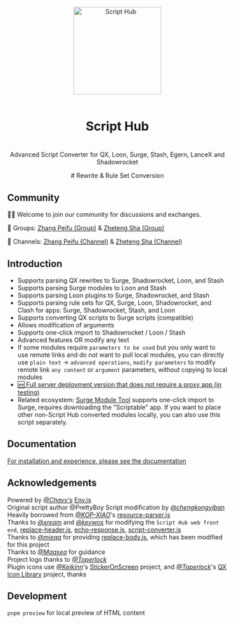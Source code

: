 <div align="center">
<br>
<img width="200" src="https://raw.githubusercontent.com/Script-Hub-Org/Script-Hub/main/assets/icon-dark.png" alt="Script Hub">
<br>
<br>
<h1 align="center">Script Hub<h1>
</div>

<p align="center" color="#6a737d">
Advanced Script Converter for QX, Loon, Surge, Stash, Egern, LanceX and Shadowrocket
</p>
<p align="center" color="#6a737d">
# Rewrite & Rule Set Conversion

## Community

👏🏻 Welcome to join our community for discussions and exchanges.

👥 Groups: [Zhang Peifu (Group)](https://t.me/zhangpeifu) & [Zheteng Sha (Group)](https://t.me/zhetengsha_group)

📢 Channels: [Zhang Peifu (Channel)](https://t.me/h5683577) & [Zheteng Sha (Channel)](https://t.me/zhetengsha)

## Introduction

- Supports parsing QX rewrites to Surge, Shadowrocket, Loon, and Stash
- Supports parsing Surge modules to Loon and Stash
- Supports parsing Loon plugins to Surge, Shadowrocket, and Stash
- Supports parsing rule sets for QX, Surge, Loon, Shadowrocket, and Clash for apps: Surge, Shadowrocket, Stash, and Loon
- Supports converting QX scripts to Surge scripts (compatible)
- Allows modification of arguments
- Supports one-click import to Shadowrocket / Loon / Stash
- Advanced features OR modify any text
- If some modules require `parameters to be used` but you only want to use remote links and do not want to pull local modules, you can directly use `plain text` -> `advanced operations`, `modify parameters` to modify remote link `any content` or `argument` parameters, without copying to local modules
- [🆕 Full server deployment version that does not require a proxy app (in testing)](https://github.com/Script-Hub-Org/Script-Hub/wiki/%E5%85%A8%E6%9C%8D%E5%8A%A1%E5%99%A8%E7%89%88(%E6%B5%8B%E8%AF%95%E4%B8%AD))
- Related ecosystem: [Surge Module Tool](https://github.com/Script-Hub-Org/Script-Hub/wiki/%E7%9B%B8%E5%85%B3%E7%94%9F%E6%80%81:-Surge-%E6%A8%A1%E5%9D%97%E5%B7%A5%E5%85%B7) supports one-click import to Surge, requires downloading the "Scriptable" app. If you want to place other non-Script Hub converted modules locally, you can also use this script separately.

## Documentation

[For installation and experience, please see the documentation](https://github.com/Script-Hub-Org/Script-Hub/wiki)

## Acknowledgements

Powered by [_@Chavy‘s_](https://github.com/chavyleung) [Env.js](https://github.com/chavyleung/scripts)  
Original script author @PrettyBoy 
Script modification by [_@chengkongyiban_](https://github.com/chengkongyiban)  
Heavily borrowed from [_@KOP-XIAO_](https://github.com/KOP-XIAO)'s [resource-parser.js](https://github.com/KOP-XIAO/QuantumultX/raw/master/Scripts/resource-parser.js)  
Thanks to [_@xream_](https://github.com/xream) and [_@keywos_](https://github.com/keywos) for modifying the `Script Hub web front end`, [replace-header.js](https://raw.githubusercontent.com/Script-Hub-Org/Script-Hub/main/scripts/replace-header.js), [echo-response.js](https://raw.githubusercontent.com/Script-Hub-Org/Script-Hub/main/scripts/echo-response.js), [script-converter.js](https://raw.githubusercontent.com/Script-Hub-Org/Script-Hub/main/script-converter.js)  
Thanks to [_@mieqq_](https://github.com/mieqq) for providing [replace-body.js](https://github.com/mieqq/mieqq/raw/master/replace-body.js), which has been modified for this project  
Thanks to [_@Maasea_](https://github.com/Maasea) for guidance  
Project logo thanks to [_@Toperlock_](https://github.com/Toperlock)  
Plugin icons use [_@Keikinn_](https://github.com/Keikinn)'s [StickerOnScreen](https://github.com/KeiKinn/StickerOnScreen) project, and [_@Toperlock_](https://github.com/Toperlock)'s [QX Icon Library](https://github.com/Toperlock/Quantumult/tree/main/icon) project, thanks

## Development

`pnpm preview` for local preview of HTML content

